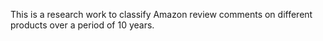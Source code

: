 This is a research work to classify Amazon review comments on different products over a period of 10 years.
